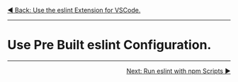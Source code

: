 <p align="left">
 <a href="02_04.md">◀ Back: Use the eslint Extension for VSCode.</a>
</p>

---

# Use Pre Built eslint Configuration.



---

<p align="right">
  <a href="02_06.md">Next: Run eslint with npm Scripts ▶</a>
</p>
